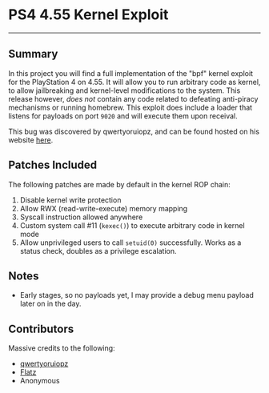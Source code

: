 # PS4 4.55 Kernel Exploit
---
## Summary
In this project you will find a full implementation of the "bpf" kernel exploit for the PlayStation 4 on 4.55. It will allow you to run arbitrary code as kernel, to allow jailbreaking and kernel-level modifications to the system. This release however, *does not* contain any code related to defeating anti-piracy mechanisms or running homebrew. This exploit does include a loader that listens for payloads on port `9020` and will execute them upon receival.

This bug was discovered by qwertyoruiopz, and can be found hosted on his website [here](http://crack.bargains/455/).

## Patches Included
The following patches are made by default in the kernel ROP chain:
1) Disable kernel write protection
2) Allow RWX (read-write-execute) memory mapping
3) Syscall instruction allowed anywhere
4) Custom system call #11 (`kexec()`) to execute arbitrary code in kernel mode
5) Allow unprivileged users to call `setuid(0)` successfully. Works as a status check, doubles as a privilege escalation.

## Notes
- Early stages, so no payloads yet, I may provide a debug menu payload later on in the day.

## Contributors
Massive credits to the following:

- [qwertyoruiopz](https://twitter.com/qwertyoruiopz)
- [Flatz](https://twitter.com/flat_z)
- Anonymous
